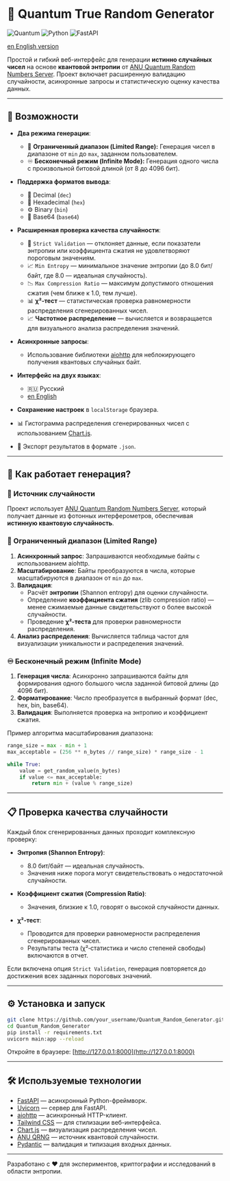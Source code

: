 # 🎲 Quantum True Random Generator

![Quantum](https://img.shields.io/badge/random-quantum-blue.svg)
![Python](https://img.shields.io/badge/python-3.8%2B-green.svg)
![FastAPI](https://img.shields.io/badge/FastAPI-Framework-009688?logo=fastapi)

[en English version](README_EN.md)

Простой и гибкий веб-интерфейс для генерации **истинно случайных чисел** на основе **квантовой энтропии** от [ANU Quantum Random Numbers Server](https://qrng.anu.edu.au/). Проект включает расширенную валидацию случайности, асинхронные запросы и статистическую оценку качества данных.

---

## 🚀 Возможности

- **Два режима генерации**:
  - 🎯 **Ограниченный диапазон (Limited Range):** Генерация чисел в диапазоне от `min` до `max`, заданном пользователем.
  - ♾️ **Бесконечный режим (Infinite Mode):** Генерация одного числа с произвольной битовой длиной (от 8 до 4096 бит).

- **Поддержка форматов вывода**:
  - 🔢 Decimal (`dec`)
  - 🔡 Hexadecimal (`hex`)
  - ⚙️ Binary (`bin`)
  - 🎲 Base64 (`base64`)

- **Расширенная проверка качества случайности**:
  - 🔐 `Strict Validation` — отклоняет данные, если показатели энтропии или коэффициента сжатия не удовлетворяют пороговым значениям.
  - 📈 `Min Entropy` — минимальное значение энтропии (до 8.0 бит/байт, где 8.0 — идеальная случайность).
  - 📉 `Max Compression Ratio` — максимум допустимого отношения сжатия (чем ближе к 1.0, тем лучше).
  - 📊 **χ²‑тест** — статистическая проверка равномерности распределения сгенерированных чисел.
  - 📈 **Частотное распределение** — вычисляется и возвращается для визуального анализа распределения значений.

- **Асинхронные запросы**:
  - Использование библиотеки [aiohttp](https://docs.aiohttp.org/) для неблокирующего получения квантовых случайных байт.

- **Интерфейс на двух языках**:
  - 🇷🇺 Русский
  - [en English](README_EN.md)

- **Сохранение настроек** в `localStorage` браузера.
- 📊 Гистограмма распределения сгенерированных чисел с использованием [Chart.js](https://www.chartjs.org/).
- 💾 Экспорт результатов в формате `.json`.

---

## 🧠 Как работает генерация?

### 🔬 Источник случайности
Проект использует [ANU Quantum Random Numbers Server](https://qrng.anu.edu.au/), который получает данные из фотонных интерферометров, обеспечивая **истинную квантовую случайность**.

### 📐 Ограниченный диапазон (Limited Range)
1. **Асинхронный запрос**: Запрашиваются необходимые байты с использованием aiohttp.
2. **Масштабирование**: Байты преобразуются в числа, которые масштабируются в диапазон от `min` до `max`.
3. **Валидация**:
   - Расчёт **энтропии** (Shannon entropy) для оценки случайности.
   - Определение **коэффициента сжатия** (zlib compression ratio) — менее сжимаемые данные свидетельствуют о более высокой случайности.
   - Проведение **χ²‑теста** для проверки равномерности распределения.
4. **Анализ распределения**: Вычисляется таблица частот для визуализации уникальности и распределения значений.

### ♾️ Бесконечный режим (Infinite Mode)
1. **Генерация числа**: Асинхронно запрашиваются байты для формирования одного большого числа заданной битовой длины (до 4096 бит).
2. **Форматирование**: Число преобразуется в выбранный формат (dec, hex, bin, base64).
3. **Валидация**: Выполняется проверка на энтропию и коэффициент сжатия.

Пример алгоритма масштабирования диапазона:
```python
range_size = max - min + 1
max_acceptable = (256 ** n_bytes // range_size) * range_size - 1

while True:
    value = get_random_value(n_bytes)
    if value <= max_acceptable:
        return min + (value % range_size)
```

---

## 📋 Проверка качества случайности

Каждый блок сгенерированных данных проходит комплексную проверку:

- **Энтропия (Shannon Entropy)**:
  - 8.0 бит/байт — идеальная случайность.
  - Значения ниже порога могут свидетельствовать о недостаточной случайности.

- **Коэффициент сжатия (Compression Ratio)**:
  - Значения, близкие к 1.0, говорят о высокой случайности данных.

- **χ²‑тест**:
  - Проводится для проверки равномерности распределения сгенерированных чисел.
  - Результаты теста (χ²‑статистика и число степеней свободы) включаются в отчет.

Если включена опция `Strict Validation`, генерация повторяется до достижения всех заданных пороговых значений.

---

## ⚙️ Установка и запуск

```bash
git clone https://github.com/your_username/Quantum_Random_Generator.git
cd Quantum_Random_Generator
pip install -r requirements.txt
uvicorn main:app --reload
```

Откройте в браузере: [http://127.0.0.1:8000](http://127.0.0.1:8000)

---

## 🛠️ Используемые технологии

- [FastAPI](https://fastapi.tiangolo.com/) — асинхронный Python-фреймворк.
- [Uvicorn](https://www.uvicorn.org/) — сервер для FastAPI.
- [aiohttp](https://docs.aiohttp.org/) — асинхронный HTTP-клиент.
- [Tailwind CSS](https://tailwindcss.com/) — для стилизации веб-интерфейса.
- [Chart.js](https://www.chartjs.org/) — визуализация распределения чисел.
- [ANU QRNG](https://qrng.anu.edu.au/) — источник квантовой случайности.
- [Pydantic](https://pydantic-docs.helpmanual.io/) — валидация и типизация входных данных.

---

Разработано с ❤️ для экспериментов, криптографии и исследований в области энтропии.
